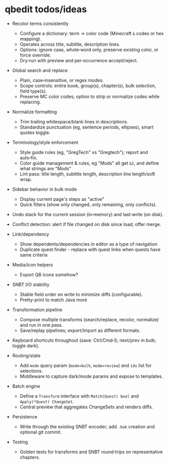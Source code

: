 # qbedit todos/ideas

- Recolor terms consistently
  - Configure a dictionary: term → color code (Minecraft `&` codes or hex mapping).
  - Operates across title, subtitle, description lines.
  - Options: ignore case, whole‑word only, preserve existing color, or force override.
  - Dry‑run with preview and per‑occurrence accept/reject.

- Global search and replace
  - Plain, case‑insensitive, or regex modes.
  - Scope controls: entire book, group(s), chapter(s), bulk selection, field type(s).
  - Preserve MC color codes; option to strip or normalize codes while replacing.

- Normalize formatting
  - Trim trailing whitespace/blank lines in descriptions.
  - Standardize punctuation (eg, sentence periods, ellipses), smart quotes toggle.

- Terminology/style enforcement
  - Style guide rules (eg, "GregTech" vs "Gregtech"); report and auto‑fix.
  - Color guide management & rules, eg "Mods" all get `&2`, and define what strings are "Mods"
  - Lint pass: title length, subtitle length, description line length/soft wrap.

- Sidebar behavior in bulk mode
  - Display current page's steps as "active"
  - Quick filters (show only changed, only remaining, only conflicts).

- Undo stack for the current session (in‑memory) and last‑write (on disk).
- Conflict detection: alert if file changed on disk since load; offer merge.

- Link/dependency
  - Show dependents/dependencies in editor as a type of navigation
  - Duplicate quest finder - replace with quest links when quests have same criteria

- Media/icon helpers
  - Export QB icons somehow?

- SNBT I/O stability
  - Stable field order on write to minimize diffs (configurable).
  - Pretty-print to match Java more

- Transformation pipeline
  - Compose multiple transforms (search/replace, recolor, normalize) and run in one pass.
  - Save/replay pipelines; export/import as different formats.

- Keyboard shortcuts throughout (save: Ctrl/Cmd‑S; next/prev in bulk; toggle dark).

- Routing/state
  - Add `mode` query param (`mode=bulk`, `mode=review`) and `ids` list for selections.
  - Middleware to capture dark/mode params and expose to templates.

- Batch engine
  - Define a `Transform` interface with `Match(Quest) bool` and `Apply(*Quest) ChangeSet`.
  - Central preview that aggregates ChangeSets and renders diffs.

- Persistence
  - Write through the existing SNBT encoder; add `.bak` creation and optional git commit.

- Testing
  - Golden tests for transforms and SNBT round‑trips on representative chapters.


